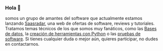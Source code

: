 ### Hola 👋
somos un grupo de amantes del software que actualmente estamos lanzando 
<a href="https://saasradar.net/">Saasradar</a>, una web de ofertas de software, reviews y tutoriales. Tratamos temas técnicos de los que somos muy fanáticos, como las <a href="https://saasradar.net/mejores-gestores-bases-de-datos-relacionales/">Bases de datos</a>, la <a href="https://saasradar.net/creacion-bot-telegram/">creación de herramientas con Python</a> o las <a href="https://saasradar.net/herramientas-prueba-de-software/">pruebas de software</a>. 
Si tienes cualquier duda o mejor aún, quieres participar, no dudes en contactarnos. 
<!--
**Saasradar/saasradar** is a ✨ _special_ ✨ repository because its `README.md` (this file) appears on your GitHub profile.

Here are some ideas to get you started:

- 🔭 I’m currently working on ...
- 🌱 I’m currently learning ...
- 👯 I’m looking to collaborate on ...
- 🤔 I’m looking for help with ...
- 💬 Ask me about ...
- 📫 How to reach me: ...
- 😄 Pronouns: ...
- ⚡ Fun fact: ...
-->
